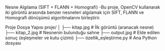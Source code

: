 Nesne Algılama (SIFT + FLANN + Homografi)
-Bu proje, OpenCV kullanarak iki görüntü arasında benzer nesneleri algılamak için SIFT, FLANN ve Homografi dönüşümü algoritmalarını birleştirir.

Proje Dosya Yapısı
  proje/
  │
  ├── kitap.jpg             # İlk görüntü (aranacak nesne)
  ├── kitap_2.jpg           # Nesnenin bulunduğu sahne
  ├── output.jpg            # Elde edilen sonuç (eşleşmeler ve kutu çizimi)
  ├── özellik_eşleştirme.py       # Ana Python dosyası
